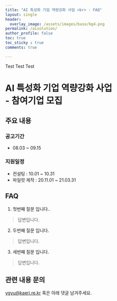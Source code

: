 ```yaml
---
title: "AI 특성화 기업 역량강화 사업 <br> - FAQ"
layout: single
header:
  overlay_image: /assets/images/base/bg4.png
permalink: /aisolution/
author_profile: false
toc: true
toc_sticky : true
comments: true

---
```



Test Test Test
# AI 특성화 기업 역량강화 사업 <br>- 참여기업 모집

## 주요 내용
### 공고기간
- 08.03 ~ 09.15

### 지원일정
- 컨설팅 : 10.01 ~ 10.31
- 파일럿 제작 : 20.11.01 ~ 21.03.31  

## FAQ

1. 첫번째 질문 입니다..
> 답변입니다.

2. 두번째 질문 입니다.
> 답변입니다.

3. 세번째 질문 입니다.
> 답변입니다.

## 관련 내용 문의
ygyu@kaeri.re.kr 혹은 아래 댓글 남겨주세요.
